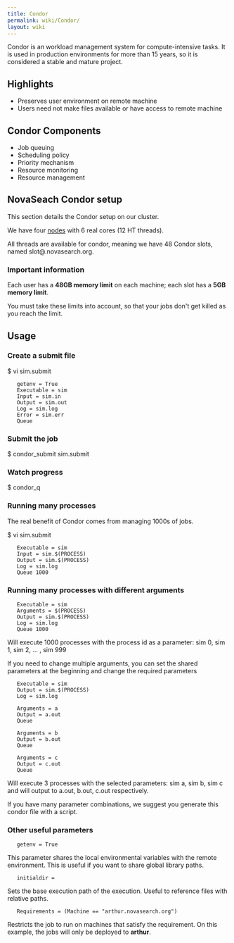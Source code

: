 ```yaml
---
title: Condor
permalink: wiki/Condor/
layout: wiki
---
```


Condor is an workload management system for compute-intensive tasks. It
is used in production environments for more than 15 years, so it is
considered a stable and mature project.

Highlights
----------

-   Preserves user environment on remote machine
-   Users need not make files available or have access to remote machine

Condor Components
-----------------

-   Job queuing
-   Scheduling policy
-   Priority mechanism
-   Resource monitoring
-   Resource management

NovaSeach Condor setup
----------------------

This section details the Condor setup on our cluster.

We have four [nodes](/wiki/Cluster#Hardware "wikilink") with 6 real cores (12
HT threads).

All threads are available for condor, meaning we have 48 Condor slots,
named slot<number>@<machine>.novasearch.org.

### Important information

Each user has a **48GB memory limit** on each machine; each slot has a
**5GB memory limit**.

You must take these limits into account, so that your jobs don't get
killed as you reach the limit.

Usage
-----

### Create a submit file

$ vi sim.submit

`   getenv = True`  
`   Executable = sim`  
`   Input = sim.in`  
`   Output = sim.out`  
`   Log = sim.log`  
`   Error = sim.err`  
`   Queue`

### Submit the job

$ condor\_submit sim.submit

### Watch progress

$ condor\_q

### Running many processes

The real benefit of Condor comes from managing 1000s of jobs.

$ vi sim.submit

`   Executable = sim`  
`   Input = sim.$(PROCESS)`  
`   Output = sim.$(PROCESS)`  
`   Log = sim.log`  
`   Queue 1000`

### Running many processes with different arguments

`   Executable = sim`  
`   Arguments = $(PROCESS)`  
`   Output = sim.$(PROCESS)`  
`   Log = sim.log`  
`   Queue 1000`

Will execute 1000 processes with the process id as a parameter: sim 0,
sim 1, sim 2, ... , sim 999

If you need to change multiple arguments, you can set the shared
parameters at the beginning and change the required parameters

`   Executable = sim `  
`   Output = sim.$(PROCESS)`  
`   Log = sim.log`  
`   `  
`   Arguments = a    `  
`   Output = a.out`  
`   Queue`  
`   `  
`   Arguments = b`  
`   Output = b.out`  
`   Queue`  
`   `  
`   Arguments = c`  
`   Output = c.out`  
`   Queue`

Will execute 3 processes with the selected parameters: sim a, sim b, sim
c and will output to a.out, b.out, c.out respectively.

If you have many parameter combinations, we suggest you generate this
condor file with a script.

### Other useful parameters

`   getenv = True`

This parameter shares the local environmental variables with the remote
environment. This is useful if you want to share global library paths.

`   initialdir = `<path>

Sets the base execution path of the execution. Useful to reference files
with relative paths.

`   Requirements = (Machine == "arthur.novasearch.org")`

Restricts the job to run on machines that satisfy the requirement. On
this example, the jobs will only be deployed to **arthur**.
